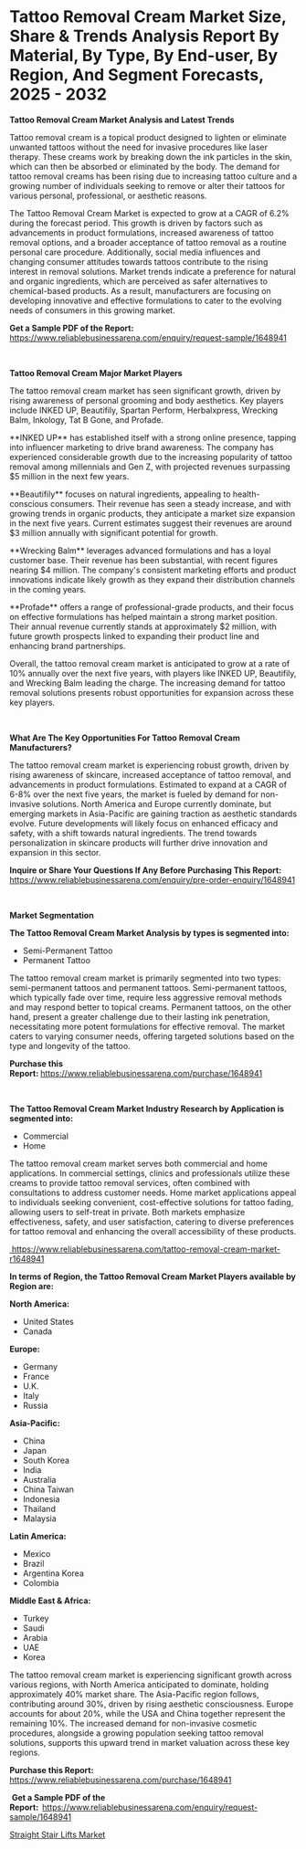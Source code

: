<p><h1>Tattoo Removal Cream Market Size, Share & Trends Analysis Report By Material, By Type, By End-user, By Region, And Segment Forecasts, 2025 - 2032</h1></p><p><strong>Tattoo Removal Cream Market Analysis and Latest Trends</strong></p>
<p><p>Tattoo removal cream is a topical product designed to lighten or eliminate unwanted tattoos without the need for invasive procedures like laser therapy. These creams work by breaking down the ink particles in the skin, which can then be absorbed or eliminated by the body. The demand for tattoo removal creams has been rising due to increasing tattoo culture and a growing number of individuals seeking to remove or alter their tattoos for various personal, professional, or aesthetic reasons.</p><p>The Tattoo Removal Cream Market is expected to grow at a CAGR of 6.2% during the forecast period. This growth is driven by factors such as advancements in product formulations, increased awareness of tattoo removal options, and a broader acceptance of tattoo removal as a routine personal care procedure. Additionally, social media influences and changing consumer attitudes towards tattoos contribute to the rising interest in removal solutions. Market trends indicate a preference for natural and organic ingredients, which are perceived as safer alternatives to chemical-based products. As a result, manufacturers are focusing on developing innovative and effective formulations to cater to the evolving needs of consumers in this growing market.</p></p>
<p><strong>Get a Sample PDF of the Report:&nbsp;</strong> <a href="https://www.reliablebusinessarena.com/enquiry/request-sample/1648941?utm_campaign=1891&utm_medium=2&utm_source=Github&utm_content=ia&utm_term=07022025&utm_id=tattoo-removal-cream">https://www.reliablebusinessarena.com/enquiry/request-sample/1648941</a></p>
<p>&nbsp;</p>
<p><strong>Tattoo Removal Cream Major Market Players</strong></p>
<p><p>The tattoo removal cream market has seen significant growth, driven by rising awareness of personal grooming and body aesthetics. Key players include INKED UP, Beautifily, Spartan Perform, Herbalxpress, Wrecking Balm, Inkology, Tat B Gone, and Profade. </p><p>**INKED UP** has established itself with a strong online presence, tapping into influencer marketing to drive brand awareness. The company has experienced considerable growth due to the increasing popularity of tattoo removal among millennials and Gen Z, with projected revenues surpassing $5 million in the next few years.</p><p>**Beautifily** focuses on natural ingredients, appealing to health-conscious consumers. Their revenue has seen a steady increase, and with growing trends in organic products, they anticipate a market size expansion in the next five years. Current estimates suggest their revenues are around $3 million annually with significant potential for growth.</p><p>**Wrecking Balm** leverages advanced formulations and has a loyal customer base. Their revenue has been substantial, with recent figures nearing $4 million. The company's consistent marketing efforts and product innovations indicate likely growth as they expand their distribution channels in the coming years.</p><p>**Profade** offers a range of professional-grade products, and their focus on effective formulations has helped maintain a strong market position. Their annual revenue currently stands at approximately $2 million, with future growth prospects linked to expanding their product line and enhancing brand partnerships.</p><p>Overall, the tattoo removal cream market is anticipated to grow at a rate of 10% annually over the next five years, with players like INKED UP, Beautifily, and Wrecking Balm leading the charge. The increasing demand for tattoo removal solutions presents robust opportunities for expansion across these key players.</p></p>
<p>&nbsp;</p>
<p><strong>What Are The Key Opportunities For Tattoo Removal Cream Manufacturers?</strong></p>
<p><p>The tattoo removal cream market is experiencing robust growth, driven by rising awareness of skincare, increased acceptance of tattoo removal, and advancements in product formulations. Estimated to expand at a CAGR of 6-8% over the next five years, the market is fueled by demand for non-invasive solutions. North America and Europe currently dominate, but emerging markets in Asia-Pacific are gaining traction as aesthetic standards evolve. Future developments will likely focus on enhanced efficacy and safety, with a shift towards natural ingredients. The trend towards personalization in skincare products will further drive innovation and expansion in this sector.</p></p>
<p><strong>Inquire or Share Your Questions If Any Before Purchasing This Report:</strong> <a href="https://www.reliablebusinessarena.com/enquiry/pre-order-enquiry/1648941?utm_campaign=1891&utm_medium=2&utm_source=Github&utm_content=ia&utm_term=07022025&utm_id=tattoo-removal-cream">https://www.reliablebusinessarena.com/enquiry/pre-order-enquiry/1648941</a></p>
<p>&nbsp;</p>
<p><strong>Market Segmentation</strong></p>
<p><strong>The Tattoo Removal Cream Market Analysis by types is segmented into:</strong></p>
<p><ul><li>Semi-Permanent Tattoo</li><li>Permanent Tattoo</li></ul></p>
<p><p>The tattoo removal cream market is primarily segmented into two types: semi-permanent tattoos and permanent tattoos. Semi-permanent tattoos, which typically fade over time, require less aggressive removal methods and may respond better to topical creams. Permanent tattoos, on the other hand, present a greater challenge due to their lasting ink penetration, necessitating more potent formulations for effective removal. The market caters to varying consumer needs, offering targeted solutions based on the type and longevity of the tattoo.</p></p>
<p><strong>Purchase this Report:&nbsp;</strong><a href="https://www.reliablebusinessarena.com/purchase/1648941?utm_campaign=1891&utm_medium=2&utm_source=Github&utm_content=ia&utm_term=07022025&utm_id=tattoo-removal-cream">https://www.reliablebusinessarena.com/purchase/1648941</a></p>
<p>&nbsp;</p>
<p><strong>The Tattoo Removal Cream Market Industry Research by Application is segmented into:</strong></p>
<p><ul><li>Commercial</li><li>Home</li></ul></p>
<p><p>The tattoo removal cream market serves both commercial and home applications. In commercial settings, clinics and professionals utilize these creams to provide tattoo removal services, often combined with consultations to address customer needs. Home market applications appeal to individuals seeking convenient, cost-effective solutions for tattoo fading, allowing users to self-treat in private. Both markets emphasize effectiveness, safety, and user satisfaction, catering to diverse preferences for tattoo removal and enhancing the overall accessibility of these products.</p></p>
<p><a href="https://www.reliablebusinessarena.com/tattoo-removal-cream-market-r1648941?utm_campaign=1891&utm_medium=2&utm_source=Github&utm_content=ia&utm_term=07022025&utm_id=tattoo-removal-cream">&nbsp;https://www.reliablebusinessarena.com/tattoo-removal-cream-market-r1648941</a></p>
<p><strong>In terms of Region, the Tattoo Removal Cream Market Players available by Region are:</strong></p>
<p>
    <p> <strong> North America: </strong>
        <ul>
            <li>United States</li>
            <li>Canada</li>
        </ul>
        </p> 
    <p> <strong> Europe: </strong>
        <ul>
            <li>Germany</li>
            <li>France</li>
            <li>U.K.</li>
            <li>Italy</li>
            <li>Russia</li>
        </ul>
        </p> 
    <p> <strong> Asia-Pacific: </strong>
        <ul>
            <li>China</li>
            <li>Japan</li>
            <li>South Korea</li>
            <li>India</li>
            <li>Australia</li>
            <li>China Taiwan</li>
            <li>Indonesia</li>
            <li>Thailand</li>
            <li>Malaysia</li>
        </ul>
        </p> 
    <p> <strong> Latin America: </strong>
        <ul>
            <li>Mexico</li>
            <li>Brazil</li>
            <li>Argentina Korea</li>
            <li>Colombia</li>
        </ul>
        </p> 
    <p> <strong> Middle East & Africa: </strong>
        <ul>
            <li>Turkey</li>
            <li>Saudi</li>
            <li>Arabia</li>
            <li>UAE</li>
            <li>Korea</li>
        </ul>
    </p>
    </p>
<p><p>The tattoo removal cream market is experiencing significant growth across various regions, with North America anticipated to dominate, holding approximately 40% market share. The Asia-Pacific region follows, contributing around 30%, driven by rising aesthetic consciousness. Europe accounts for about 20%, while the USA and China together represent the remaining 10%. The increased demand for non-invasive cosmetic procedures, alongside a growing population seeking tattoo removal solutions, supports this upward trend in market valuation across these key regions.</p></p>
<p><strong>Purchase this Report: </strong><a href="https://www.reliablebusinessarena.com/purchase/1648941?utm_campaign=1891&utm_medium=2&utm_source=Github&utm_content=ia&utm_term=07022025&utm_id=tattoo-removal-cream">https://www.reliablebusinessarena.com/purchase/1648941</a></p>
<p>&nbsp;<strong>Get a Sample PDF of the Report:&nbsp;&nbsp;</strong><a href="https://www.reliablebusinessarena.com/enquiry/request-sample/1648941?utm_campaign=1891&utm_medium=2&utm_source=Github&utm_content=ia&utm_term=07022025&utm_id=tattoo-removal-cream">https://www.reliablebusinessarena.com/enquiry/request-sample/1648941</a></p>
<p><strong></strong></p>
<p><p><a href="https://github.com/Krish2023na/Market-Research-Report-List-7/blob/main/straight-stair-lifts-market.md?utm_campaign=1891&utm_medium=2&utm_source=Github&utm_content=ia&utm_term=07022025&utm_id=tattoo-removal-cream">Straight Stair Lifts Market</a></p></p>